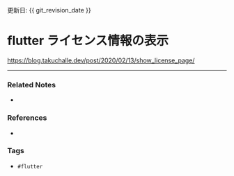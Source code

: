 更新日: {{ git_revision_date }}

# flutter ライセンス情報の表示
https://blog.takuchalle.dev/post/2020/02/13/show_license_page/

---
### Related Notes
- 

### References
- 

### Tags
- `#flutter` 